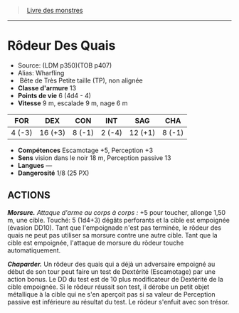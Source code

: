 ﻿> [Livre des monstres](tome_of_beasts.md)

---

# Rôdeur Des Quais

- Source: (LDM p350)(TOB p407)
- Alias: Wharfling
-  Bête de Très Petite taille (TP), non alignée
- **Classe d'armure** 13
- **Points de vie** 6 (4d4 - 4)
- **Vitesse** 9 m, escalade 9 m, nage 6 m

|FOR|DEX|CON|INT|SAG|CHA|
|---|---|---|---|---|---|
|4 (-3)|16 (+3)|8 (-1)|2 (-4)|12 (+1)|8 (-1)|

- **Compétences** Escamotage +5, Perception +3
- **Sens** vision dans le noir 18 m, Perception passive 13
- **Langues** —
- **Dangerosité** 1/8 (25 PX)

## ACTIONS

**_Morsure._** _Attaque d'arme au corps à corps :_ +5 pour toucher, allonge 1,50 m, une cible. Touché: 5 (1d4+3) dégâts perforants et la cible est empoignée (évasion DD10). Tant que l'empoignade n'est pas terminée, le rôdeur des quais ne peut pas utiliser sa morsure contre une autre cible. Tant que la cible est empoignée, l'attaque de morsure du rôdeur touche automatiquement.

**_Chaparder._** Un rôdeur des quais qui a déjà un adversaire empoigné au début de son tour peut faire un test de Dextérité (Escamotage) par une action bonus. Le DD du test est de 10 plus modificateur de Dextérité de la cible empoignée. Si le rôdeur réussit son test, il dérobe un petit objet métallique à la cible qui ne s'en aperçoit pas si sa valeur de Perception passive est inférieure au résultat du test. Le rôdeur s'enfuit avec son trésor.

